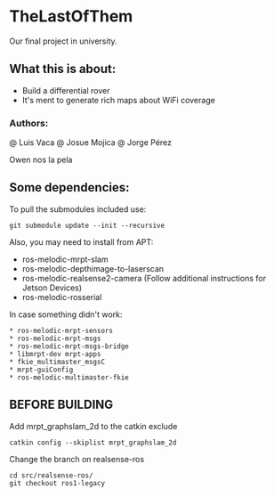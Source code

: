 # TheLastOfThem
Our final project in university. 



## What this is about:
* Build a differential rover
* It's ment to generate rich maps about WiFi coverage

### Authors:
@ Luis Vaca
@ Josue Mojica
@ Jorge Pérez

Owen nos la pela


## Some dependencies: 

To pull the submodules included use:

    git submodule update --init --recursive

Also, you may need to install from APT:

* ros-melodic-mrpt-slam
* ros-melodic-depthimage-to-laserscan
* ros-melodic-realsense2-camera (Follow additional instructions for Jetson Devices)
* ros-melodic-rosserial

In case something didn't work:

    * ros-melodic-mrpt-sensors
    * ros-melodic-mrpt-msgs
    * ros-melodic-mrpt-msgs-bridge
    * libmrpt-dev mrpt-apps
    * fkie_multimaster_msgsC
    * mrpt-guiConfig
    * ros-melodic-multimaster-fkie 

## BEFORE BUILDING

Add mrpt_graphslam_2d to the catkin exclude 

    catkin config --skiplist mrpt_graphslam_2d

Change the branch on realsense-ros

    cd src/realsense-ros/
    git checkout ros1-legacy

